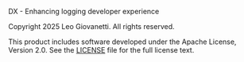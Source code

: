 DX - Enhancing logging developer experience

Copyright 2025 Leo Giovanetti. All rights reserved.

This product includes software developed under the Apache License, Version 2.0.
See the [LICENSE](LICENSE) file for the full license text.